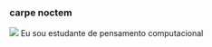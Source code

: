 ### carpe noctem
![](https://media.tenor.com/R_36-lL1MvkAAAAM/kirby-dies.gif)
Eu sou estudante de pensamento computacional
